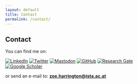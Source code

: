 ```yaml
---
layout: default
title: Contact
permalink: /contact/
---
```


## Contact


You can find me on:  
  
[![LinkedIn](https://img.shields.io/badge/LinkedIn-0077B5?style=for-the-badge&logo=linkedin&logoColor=white)](https://www.linkedin.com/in/zoeharrington/)
[![Twitter](https://img.shields.io/badge/Twitter-1DA1F2?style=for-the-badge&logo=twitter&logoColor=white)](https://twitter.com/zoeharring10)
[![Mastodon](https://img.shields.io/badge/Mastodon-green?style=for-the-badge&logo=mastodon&logoColor=white)](https://mastodon.social/@your-mastodon-username)
[![GitHub](https://img.shields.io/badge/GitHub-gray?style=for-the-badge&logo=github&logoColor=white)](https://github.com/zpmh)
[![Research Gate](https://img.shields.io/badge/ResearchGate-darkgray?style=for-the-badge&logo=researchgate&logoColor=white)](https://www.researchgate.net/profile/Zoe-Harrington)
[![Google Scholar](https://img.shields.io/badge/GoogleScholar-lightgray?style=for-the-badge&logo=googlescholar&logoColor=white)](https://www.researchgate.net/profile/Zoe-Harrington)
  
or send an e-mail to: **zoe.harrington@ista.ac.at**



